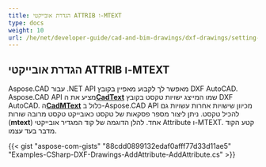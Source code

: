 ```yaml
---
title: הגדרת אובייקטי ATTRIB ו-MTEXT
type: docs
weight: 10
url: /he/net/developer-guide/cad-and-bim-drawings/dxf-drawings/setting-attrib-and-mtext-objects/
---
```


## **הגדרת אובייקטי ATTRIB ו-MTEXT**
Aspose.CAD עבור .NET API מאפשר לך לקבוע מאפיין בקובץ DXF AutoCAD. Aspose.CAD API מציע את ה[**CadText**](https://reference.aspose.com/cad/net/aspose.cad.fileformats.cad.cadobjects/cadtext) שמו המייצג ישויות טקסט בקובץ DXF AutoCAD. ה[**CadMText**](https://reference.aspose.com/cad/net/aspose.cad.fileformats.cad.cadobjects/cadmtext) כלול ב-Aspose.CAD API מכיוון שישויות אחרות עשויות גם להכיל טקסט. ניתן ליצור מספר פסקאות של טקסט כאובייקט טקסט מרובה שורות (**mtext**) אחד. להלן הדוגמה של קוד המגדיר אובייקטי Attribute ו-MTEXT. קטע הקוד מדבר בעד עצמו.

{{< gist "aspose-com-gists" "88cdd0899132edaf0afff77d33d11ae5" "Examples-CSharp-DXF-Drawings-AddAttribute-AddAttribute.cs" >}}
